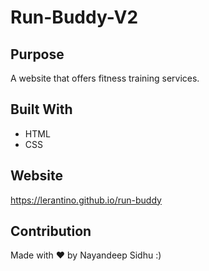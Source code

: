 # Run-Buddy-V2

## Purpose 
A website that offers fitness training services. 

## Built With 
* HTML 
* CSS

## Website 
https://lerantino.github.io/run-buddy

## Contribution 

Made with ❤️ by Nayandeep Sidhu :) 
